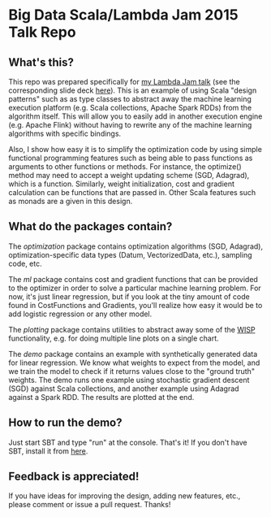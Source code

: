 **Big Data Scala/Lambda Jam 2015 Talk Repo**
=====================================

**What's this?**
-------------------

This repo was prepared specifically for [my Lambda Jam talk](https://a.confui.com/-2qxYB1n4) (see the corresponding slide deck [here](https://docs.google.com/presentation/d/1VgtlpOQIdeoTmBLRXzKCbIpUH87vAZ9IESNyZbCh1W0/edit?usp=sharing)). This is an example of using Scala "design patterns" such as as type classes to abstract away the machine learning execution platform (e.g. Scala collections, Apache Spark RDDs) from the algorithm itself. This will allow you to easily add in another execution engine (e.g. Apache Flink) without having to rewrite any of the machine learning algorithms with specific bindings.

 Also, I show how easy it is to simplify the optimization code by using simple functional programming features such as being able to pass functions as arguments to other functions or methods. For instance, the optimize() method may need to accept a weight updating scheme (SGD, Adagrad), which is a function. Similarly, weight initialization, cost and gradient calculation can be functions that are passed in. Other Scala features such as monads are a given in this design.
 
**What do the packages contain?**
-----------------------------------------

The _optimization_ package contains optimization algorithms (SGD, Adagrad), optimization-specific data types (Datum, VectorizedData, etc.), sampling code, etc.

The _ml_ package contains cost and gradient functions that can be provided to the optimizer in order to solve a particular machine learning problem. For now, it's just linear regression, but if you look at the tiny amount of code found in CostFunctions and Gradients, you'll realize how easy it would be to add logistic regression or any other model.

The _plotting_ package contains utilities to abstract away some of the [WISP](https://github.com/quantifind/wisp) functionality, e.g. for doing multiple line plots on a single chart.

The _demo_ package contains an example with synthetically generated data for linear regression. We know what weights to expect from the model, and we train the model to check if it returns values close to the "ground truth" weights. The demo runs one example using stochastic gradient descent (SGD) against Scala collections, and another example using Adagrad against a Spark RDD. The results are plotted at the end.

**How to run the demo?**
------------------------

Just start SBT and type "run" at the console. That's it! If you don't have SBT, install it from [here](http://www.scala-sbt.org/download.html).

**Feedback is appreciated!**
---------------------------------

If you have ideas for improving the design, adding new features, etc., please comment or issue a pull request. Thanks!
